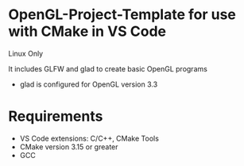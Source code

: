 # OpenGL-Project-Template for use with CMake in VS Code 
Linux Only

It includes GLFW and glad to create basic OpenGL programs
- glad is configured for OpenGL version 3.3

# Requirements
- VS Code extensions: C/C++, CMake Tools
- CMake version 3.15 or greater
- GCC
